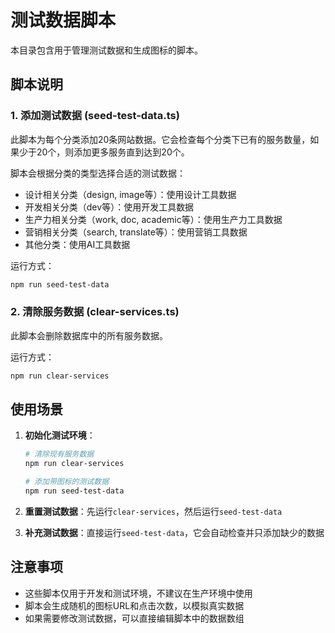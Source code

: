 # 测试数据脚本

本目录包含用于管理测试数据和生成图标的脚本。

## 脚本说明

### 1. 添加测试数据 (seed-test-data.ts)

此脚本为每个分类添加20条网站数据。它会检查每个分类下已有的服务数量，如果少于20个，则添加更多服务直到达到20个。

脚本会根据分类的类型选择合适的测试数据：
- 设计相关分类（design, image等）：使用设计工具数据
- 开发相关分类（dev等）：使用开发工具数据
- 生产力相关分类（work, doc, academic等）：使用生产力工具数据
- 营销相关分类（search, translate等）：使用营销工具数据
- 其他分类：使用AI工具数据

运行方式：
```bash
npm run seed-test-data
```

### 2. 清除服务数据 (clear-services.ts)

此脚本会删除数据库中的所有服务数据。

运行方式：
```bash
npm run clear-services
```

## 使用场景

1. **初始化测试环境**：
   ```bash
   # 清除现有服务数据
   npm run clear-services
   
   # 添加带图标的测试数据
   npm run seed-test-data
   ```

2. **重置测试数据**：先运行`clear-services`，然后运行`seed-test-data`

3. **补充测试数据**：直接运行`seed-test-data`，它会自动检查并只添加缺少的数据

## 注意事项

- 这些脚本仅用于开发和测试环境，不建议在生产环境中使用
- 脚本会生成随机的图标URL和点击次数，以模拟真实数据
- 如果需要修改测试数据，可以直接编辑脚本中的数据数组